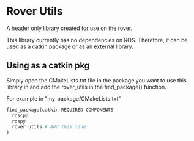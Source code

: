 # Rover Utils

A header only library created for use on the rover.

This library currently has no dependencies on ROS. Therefore, it can be used as a catkin package or as an external library. 

## Using as a catkin pkg

Simply open the CMakeLists.txt file in the package you want to use this library in and add the rover_utils in the find_package() function.

For example in "my_package/CMakeLists.txt"
```python
find_package(catkin REQUIRED COMPONENTS
  roscpp
  rospy
  rover_utils # Add this line
)
```
